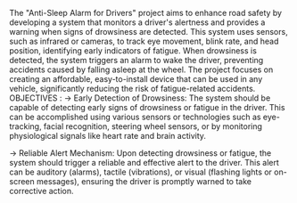 The "Anti-Sleep Alarm for Drivers" project aims to enhance road safety by developing a system that monitors a driver's alertness and provides a warning when signs of drowsiness are detected. This system uses sensors, such as infrared or cameras, to track eye movement, blink rate, and head position, identifying early indicators of fatigue. When drowsiness is detected, the system triggers an alarm to wake the driver, preventing accidents caused by falling asleep at the wheel. The project focuses on creating an affordable, easy-to-install device that can be used in any vehicle, significantly reducing the risk of fatigue-related accidents.
OBJECTIVES :
-> Early Detection of Drowsiness: The system should be capable of detecting early signs of drowsiness or fatigue in the driver. This can be accomplished using various sensors or technologies such as eye-tracking, facial recognition, steering wheel sensors, or by monitoring physiological signals like heart rate and brain activity.

-> Reliable Alert Mechanism: Upon detecting drowsiness or fatigue, the system should trigger a reliable and effective alert to the driver. This alert can be auditory (alarms), tactile (vibrations), or visual (flashing lights or on-screen messages), ensuring the driver is promptly warned to take corrective action.
